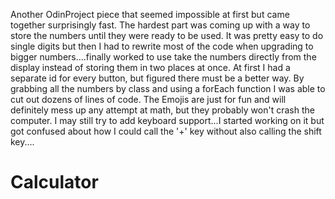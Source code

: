 Another OdinProject piece that seemed impossible at first but came together surprisingly fast. The hardest part was coming up with a way to store the numbers until they were ready to be used. It was pretty easy to do single digits but then I had to rewrite most of the code when upgrading to bigger numbers....finally worked to use take the numbers directly from the display instead of storing them in two places at once. 
At first I had a separate id for every button, but figured there must be a better way. By grabbing all the numbers by class and using a forEach function I was able to cut out dozens of lines of code. 
The Emojis are just for fun and will definitely mess up any attempt at math, but they probably won't crash the computer. 
I may still try to add keyboard support...I started working on it but got confused about how I could call the '+' key without also calling the shift key....

# Calculator